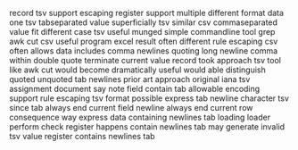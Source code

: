 record tsv support escaping register support multiple different format data one tsv tabseparated value superficially tsv similar csv commaseparated value fit different case tsv useful munged simple commandline tool grep awk cut csv useful program excel result often different rule escaping csv often allows data includes comma newlines quoting long newline comma within double quote terminate current value record took approach tsv tool like awk cut would become dramatically useful would able distinguish quoted unquoted tab newlines prior art approach original iana tsv assignment document say note field contain tab allowable encoding support rule escaping tsv format possible express tab newline character tsv since tab always end current field newline always end current row consequence way express data containing newlines tab loading loader perform check register happens contain newlines tab may generate invalid tsv value register contains newlines tab